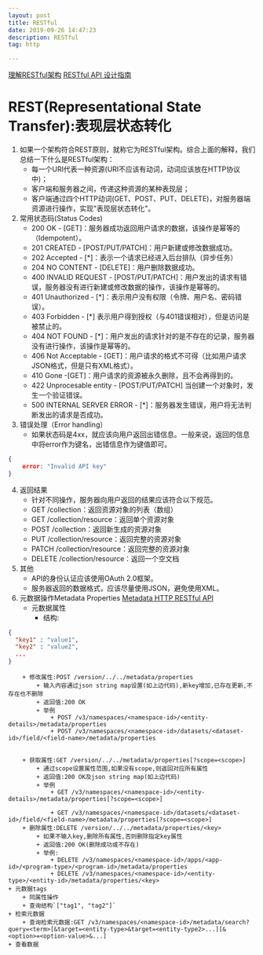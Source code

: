 ```yaml
---
layout: post
title: RESTful
date: 2019-09-26 14:47:23
description: RESTful
tag: http

---
```

[理解RESTful架构](http://www.ruanyifeng.com/blog/2011/09/restful.html)
[RESTful API 设计指南](http://www.ruanyifeng.com/blog/2014/05/restful_api.html)

# REST(Representational State Transfer):表现层状态转化
1. 如果一个架构符合REST原则，就称它为RESTful架构。综合上面的解释，我们总结一下什么是RESTful架构：
    + 每一个URI代表一种资源(URI不应该有动词，动词应该放在HTTP协议中)；
    + 客户端和服务器之间，传递这种资源的某种表现层；
    + 客户端通过四个HTTP动词(GET、POST、PUT、DELETE)，对服务器端资源进行操作，实现"表现层状态转化"。
2. 常用状态码(Status Codes)
    + 200 OK - [GET]：服务器成功返回用户请求的数据，该操作是幂等的（Idempotent）。
    + 201 CREATED - [POST/PUT/PATCH]：用户新建或修改数据成功。
    + 202 Accepted - [*]：表示一个请求已经进入后台排队（异步任务）
    + 204 NO CONTENT - [DELETE]：用户删除数据成功。
    + 400 INVALID REQUEST - [POST/PUT/PATCH]：用户发出的请求有错误，服务器没有进行新建或修改数据的操作，该操作是幂等的。
    + 401 Unauthorized - [*]：表示用户没有权限（令牌、用户名、密码错误）。
    + 403 Forbidden - [*] 表示用户得到授权（与401错误相对），但是访问是被禁止的。
    + 404 NOT FOUND - [*]：用户发出的请求针对的是不存在的记录，服务器没有进行操作，该操作是幂等的。
    + 406 Not Acceptable - [GET]：用户请求的格式不可得（比如用户请求JSON格式，但是只有XML格式）。
    + 410 Gone -[GET]：用户请求的资源被永久删除，且不会再得到的。
    + 422 Unprocesable entity - [POST/PUT/PATCH] 当创建一个对象时，发生一个验证错误。
    + 500 INTERNAL SERVER ERROR - [*]：服务器发生错误，用户将无法判断发出的请求是否成功。
3. 错误处理（Error handling）
	+ 如果状态码是4xx，就应该向用户返回出错信息。一般来说，返回的信息中将error作为键名，出错信息作为键值即可。
```json
{
    error: "Invalid API key"
}
```
4. 返回结果
    + 针对不同操作，服务器向用户返回的结果应该符合以下规范。
    + GET /collection：返回资源对象的列表（数组）
    + GET /collection/resource：返回单个资源对象
    + POST /collection：返回新生成的资源对象
    + PUT /collection/resource：返回完整的资源对象
    + PATCH /collection/resource：返回完整的资源对象
    + DELETE /collection/resource：返回一个空文档
5. 其他
    + API的身份认证应该使用OAuth 2.0框架。
    + 服务器返回的数据格式，应该尽量使用JSON，避免使用XML。
6. 元数据操作Metadata Properties [Metadata HTTP RESTful API](https://docs.cask.co/cdap/current/en/reference-manual/http-restful-api/metadata.html)
	+ 元数据属性
		+ 结构:
```json
{
  "key1" : "value1",
  "key2" : "value2",
  ...
}
```
    	+ 修改属性:POST /version/../../metadata/properties
    		+ 输入内容通过json string map设置(如上边代码),新key增加,已存在更新,不存在也不删除
    		+ 返回值:200 OK
    		+ 举例
    			+ POST /v3/namespaces/<namespace-id>/<entity-details>/metadata/properties
    			+ POST /v3/namespaces/<namespace-id>/datasets/<dataset-id>/field/<field-name>/metadata/properties
    		
    		
    	+ 获取属性:GET /version/../../metadata/properties[?scope=<scope>]
    		+ 通过scope设置属性范围,如果没有scope,则返回对应所有属性
    		+ 返回值:200 OK及json string map(如上边代码)
    		+ 举例
    			+ GET /v3/namespaces/<namespace-id>/<entity-details>/metadata/properties[?scope=<scope>]
				
    			+ GET /v3/namespaces/<namespace-id>/datasets/<dataset-id>/field/<field-name>/metadata/properties[?scope=<scope>]
    	+ 删除属性:DELETE /version/../../metadata/properties/<key>
    		+ 如果不输入key,删除所有属性,否则删除指定key属性
    		+ 返回值:200 OK(删除成功或不存在)
    		+ 举例:
    			+ DELETE /v3/namespaces/<namespace-id>/apps/<app-id>/<program-type>/<program-id>/metadata/properties
    			+ DELETE /v3/namespaces/<namespace-id>/<entity-type>/<entity-id>/metadata/properties/<key>
	+ 元数据tags
		+ 同属性操作
		+ 查询结构`["tag1", "tag2"]`
	+ 检索元数据
		+ 查询检索元数据:GET /v3/namespaces/<namespace-id>/metadata/search?query=<term>[&target=<entity-type>&target=<entity-type2>...][&<option>=<option-value>&...]
	+ 查看数据